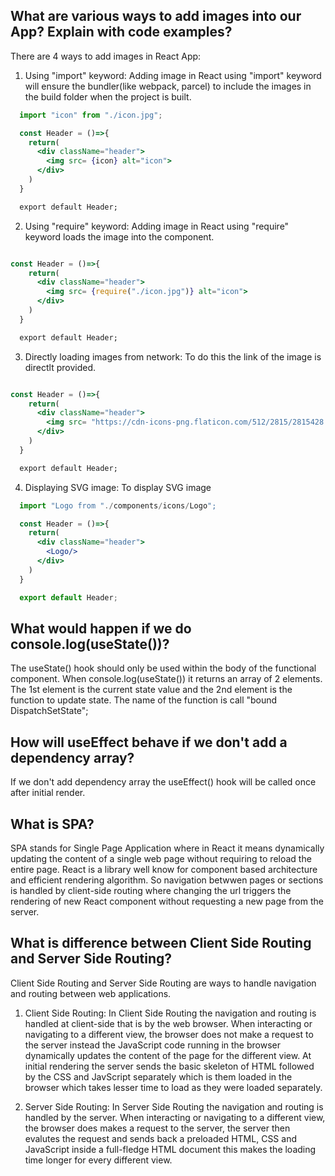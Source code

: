 ## What are various ways to add images into our App? Explain with code examples?

There are 4 ways to add images in React App:

1) Using "import" keyword: Adding image in React using "import" keyword will ensure the bundler(like webpack, parcel) to include the images in the build folder when the project is built.

```jsx
  import "icon" from "./icon.jpg";

  const Header = ()=>{
    return(
      <div className="header">
        <img src= {icon} alt="icon">
      </div>
    )
  }

  export default Header;
```

2) Using "require" keyword: Adding image in React using "require" keyword loads the image into the component.

```jsx

const Header = ()=>{
    return(
      <div className="header">
        <img src= {require("./icon.jpg")} alt="icon">
      </div>
    )
  }

  export default Header;
```

3) Directly loading images from network: To do this the link of the image is directlt provided.

```jsx

const Header = ()=>{
    return(
      <div className="header">
        <img src= "https://cdn-icons-png.flaticon.com/512/2815/2815428.png" alt="icon">
      </div>
    )
  }

  export default Header;

```

4) Displaying SVG image: To display SVG image

```jsx
  import "Logo from "./components/icons/Logo"; 

  const Header = ()=>{
    return(
      <div className="header">
        <Logo/>
      </div>
    )
  }

  export default Header;
```

## What would happen if we do console.log(useState())?

The useState() hook should only be used within the body of the functional component. When console.log(useState()) it returns an array of 2 elements. The 1st element is the current state value and the 2nd element is the function to update state. The name of the function is call "bound DispatchSetState";

## How will useEffect behave if we don't add a dependency array?

If we don't add dependency array the useEffect() hook will be called once after initial render.

## What is SPA?

SPA stands for Single Page Application where in React it means dynamically updating the content of a single web page without requiring to reload the entire page. React is a library well know for component based architecture and efficient rendering algorithm. So navigation betwwen pages or sections is handled by client-side routing where changing the url triggers the rendering of new React component without requesting a new page from the server. 

## What is difference between Client Side Routing and Server Side Routing?

Client Side Routing and Server Side Routing are ways to handle navigation and routing between web applications.

1) Client Side Routing: In Client Side Routing the navigation and routing is handled at client-side that is by the web browser. When interacting or navigating to a different view, the browser does not make a request to the server instead the JavaScript code running in the browser dynamically updates the content of the page for the different view. At initial rendering the server sends the basic skeleton of HTML followed by the CSS and JavScript separately which is them loaded in the browser which takes lesser time to load as they were loaded separately.

2) Server Side Routing: In Server Side Routing the navigation and routing is handled by the server. When interacting or navigating to a different view, the browser does makes a request to the server, the server then evalutes the request and sends back a preloaded HTML, CSS and JavaScript inside a full-fledge HTML document this makes the loading time longer for every different view.
